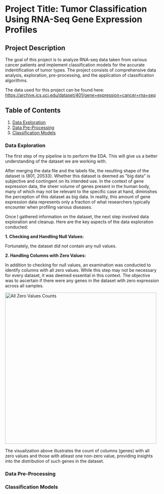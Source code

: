 # Project Title: Tumor Classification Using RNA-Seq Gene Expression Profiles

## Project Description
The goal of this project is to analyze RNA-seq data taken from various cancer patients and implement classification models for the accurate indentification of tumor types. The project consists of comprehensive data analysis, exploration, pre-processing, and the application of classification algorithms. 

The data used for this project can be found here: https://archive.ics.uci.edu/dataset/401/gene+expression+cancer+rna+seq

## **Table of Contents**
  1. [Data Exploration](#data_exploration)
  2. [Data Pre-Processing](#data_preprocessing)
  3. [Classification Models](#classification_models)

<a name="data_exploration"></a>
### Data Exploration

The first step of my pipeline is to perform the EDA. This will give us a better understanding of the dataset we are working with. 

After merging the data file and the labels file, the resulting shape of the dataset is (801, 20533). Whether this dataset is deemed as "big data" is subjective and contingent on its intended use. In the context of gene expression data, the sheer volume of genes present in the human body, many of which may not be relevant to the specific case at hand, diminishes the perception of this dataset as big data. In reality, this amount of gene expression data represents only a fraction of what researchers typically encounter when profiling various diseases.

Once I gathered information on the dataset, the next step involved data exploration and cleanup. Here are the key aspects of the data exploration conducted:

**1. Checking and Handling Null Values:**

Fortunately, the dataset did not contain any null values.

**2. Handling Columns with Zero Values:**

In addition to checking for null values, an examination was conducted to identify columns with all zero values. While this step may not be necessary for every dataset, it was deemed essential in this context. The objective was to ascertain if there were any genes in the dataset with zero expression across all samples.

<img width="494" alt="All Zero Values Counts" src="https://github.com/kimberly42787/RNA-Seq_GeneExpression_Model/assets/56846342/6fd862e7-13ea-448f-81d1-9a9879b54d94">

The visualization above illustrates the count of columns (genes) with all zero values and those with atleast one non-zero value, providing insights into the distribution of such genes in the dataset.

<a name="data_preprocessing"></a>
### Data Pre-Processing

  

<a name="classification_models"></a>
### Classification Models
